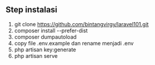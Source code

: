 ## Step instalasi

1. git clone https://github.com/bintangvirgy/laravel101.git
2. composer install --prefer-dist
3. composer dumpautoload
4. copy file .env.example dan rename menjadi .env
5. php artisan key:generate
6. php artisan serve